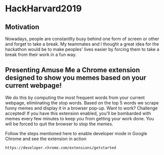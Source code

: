 # HackHarvard2019


## Motivation
Nowadays, people are constantlty busy behind one form of screen or other and forget to take a break.
My teammates and I thought a great idea for the hackathon would be to make peoples' lives easier by forcing them to take a break from their work in a fun way.

## Presenting Amuse Me a Chrome extension designed to show you memes based on your current webpage!

We do this by computing the most frequent words from your current webpage, elimiinating the stop words. 
Based on the top 5 words we scrape funny memes and display it in a browser pop-up.
Want to work? Challenge accepted! If you have this extension enabled, you'll be bombarded with memes every few minutes to keep you from getting your work done.
You will be forced to quit the browser to stop the memes.

Follow the steps mentioned here to enable developer mode in Google Chrome and see the extension in action
```
https://developer.chrome.com/extensions/getstarted
```

